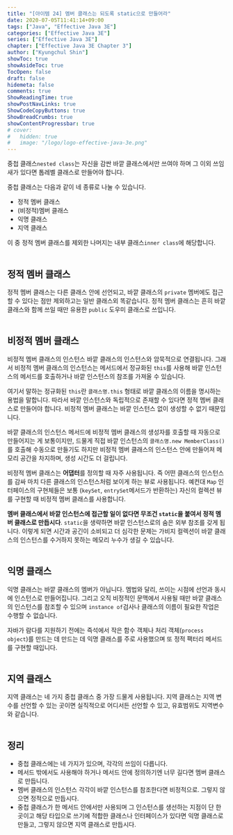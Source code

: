 ```yaml
---
title: "[아이템 24] 멤버 클래스는 되도록 static으로 만들어라"
date: 2020-07-05T11:41:14+09:00
tags: ["Java", "Effective Java 3E"]
categories: ["Effective Java 3E"]
series: ["Effective Java 3E"]
chapter: ["Effective Java 3E Chapter 3"]
author: ["Kyungchul Shin"]
showToc: true
showAsideToc: true
TocOpen: false
draft: false
hidemeta: false
comments: true
ShowReadingTime: true
showPostNavLinks: true
ShowCodeCopyButtons: true
ShowBreadCrumbs: true
showContentProgressbar: true
# cover:
#   hidden: true
#   image: "/logo/logo-effective-java-3e.png"
---
```

중첩 클래스`nested class`는 자신을 감싼 바깥 클래스에서만 쓰여야 하며 그 이외 쓰임새가 있다면 톱레벨 클래스로 만들어야 합니다.

중첩 클래스는 다음과 같이 네 종류로 나눌 수 있습니다.
- 정적 멤버 클래스
- (비정적)멤버 클래스
- 익명 클래스
- 지역 클래스

이 중 정적 멤버 클래스를 제외한 나머지는 내부 클래스`inner class`에 해당합니다.
<br>
<br>

## 정적 멤버 클래스

정적 멤버 클래스는 다른 클래스 안에 선언되고, 바깥 클래스의 `private` 멤버에도 접근할 수 있다는 점만 제외하고는 일반 클래스외 똑같습니다. 정적 멤버 클래스는 흔히 바깥 클래스와 함께 쓰일 때만 유용한 `public` 도우미 클래스로 쓰입니다.
<br>
<br>

## 비정적 멤버 클래스

비정적 멤버 클래스의 인스턴스 바깥 클래스의 인스턴스와 암묵적으로 연결됩니다. 그래서 비정적 멤버 클래스의 인스턴스는 메서드에서 정규화된 `this`를 사용해 바깥 인스턴스의 메서드를 호출하거나 바깥 인스턴스의 참조를 가져올 수 있습니다.

여기서 말하는 정규화된 `this`란 `클래스명.this` 형태로 바깥 클래스의 이름을 명시하는 용법을 말합니다. 따라서 바깥 인스턴스와 독립적으로 존재할 수 있다면 정적 멤버 클래스로 만들어야 합니다. 비정적 멤버 클래스는 바깥 인스턴스 없이 생성할 수 없기 때문입니다.

바깥 클래스의 인스턴스 메서드에 비정적 멤버 클래스의 생성자를 호출할 때 자동으로 만들어지는 게 보통이지만, 드물게 직접 바깥 인스턴스의 `클래스명.new MemberClass()`를 호출해 수동으로 만들기도 하지만 비정적 멤버 클래스의 인스턴스 안에 만들어져 메모리 공간을 차지하며, 생성 시간도 더 걸립니다.

비정적 멤버 클래스는 **어댑터**를 정의할 때 자주 사용됩니다. 즉 어떤 클래스의 인스턴스를 감싸 마치 다른 클래스의 인스턴스처럼 보이게 하는 뷰로 사용됩니다. 예컨대 `Map` 인터페이스의 구현체들은 보통 (`keySet`, `entrySet`메서드가 반환하는) 자신의 컬렉션 뷰를 구현할 때 비정적 멤버 클래스를 사용합니다.

**멤버 클래스에서 바깥 인스턴스에 접근할 일이 없다면 무조건 `static`을 붙여서 정적 멤버 클래스로 만듭시다**. `static`을 생략하면 바깥 인스턴스로의 숨은 외부 참조를 갖게 됩니다. 이렇게 되면 시간과 공긴이 소비되고 더 심각한 문제는 가비지 컬렉션이 바깥 클래스의 인스턴스를 수거하지 못하는 메모리 누수가 생길 수 있습니다.
<br>
<br>

## 익명 클래스

익명 클래스는 바깥 클래스의 멤버가 아닙니다. 멤법와 달리, 쓰이는 시점에 선언과 동시에 인스턴스로 만들어집니다. 그리고 오직 비정적인 문맥에서 사용될 때만 바깥 클래스의 인스턴스를 참조할 수 있으며 `instance of`검사나 클래스의 이름이 필요한 작업은 수행할 수 없습니다.

자바가 람다를 지원하기 전에는 즉석에서 작은 함수 객체나 처리 객체(`process object`)를 만드는 데 만드는 데 익명 클래스를 주로 사용했으며 또 정적 팩터리 메서드를 구현할 때입니다.
<br>
<br>

## 지역 클래스
지역 클래스는 네 가지 중첩 클래스 중 가장 드물게 사용됩니다. 지역 클래스는 지역 변수를 선언할 수 있는 곳이면 실직적으로 어디서든 선언할 수 있고, 유효범위도 지역변수와 같습니다.
<br>
<br>

## <i class="user-fa-av-new-releases" aria-hidden="true"></i> 정리

- 중첩 클래스에는 네 가지가 있으며, 각각의 쓰임이 다릅니다.
- 메서드 밖에서도 사용해야 하거나 메서드 안에 정의하기엔 너무 길다면 멤버 클래스로 만듭니다.
- 멤버 클래스의 인스턴스 각각이 바깥 인스턴스를 참조한다면 비정적으로. 그렇지 않으면 정적으로 만듭시다.
- 중첩 클래스가 한 메서드 안에서만 사용되며 그 인스턴스를 생선하는 지점이 단 한 곳이고 해당 타입으로 쓰기에 적합한 클래스나 인터페이스가 있다면 익명 클래스로 만들고, 그렇지 않으면 지역 클래스로 만듭시다.
